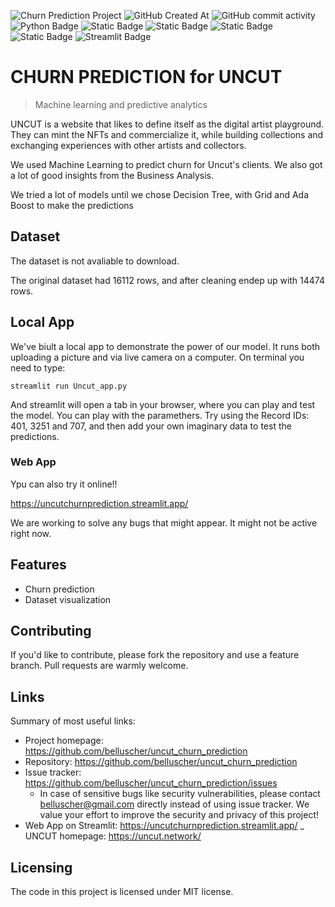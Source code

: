 ![Churn Prediction Project](https://github.com/belluscher/uncut_churn_prediction/blob/main/Captura%20de%20Tela%202024-06-18%20a%CC%80s%2011.05.51.png)
![GitHub Created At](https://img.shields.io/github/created-at/belluscher/uncut_churn_prediction)
![GitHub commit activity](https://img.shields.io/github/commit-activity/w/belluscher/uncut_churn_prediction)
![Python Badge](https://img.shields.io/badge/Python-3776AB?logo=python&logoColor=fff&style=plastic)
![Static Badge](https://img.shields.io/badge/MACHINE_LEARNING-orange?style=plastic&logo=MACHINE_LEARNING)
![Static Badge](https://img.shields.io/badge/DECISION_TREE-babyblue?style=plastic&logo=DECISION_TREE)
![Static Badge](https://img.shields.io/badge/GRID-deeppink?style=plastic&logo=GRID)
![Static Badge](https://img.shields.io/badge/ADA_BOOST-purple?style=plastic&logo=ADA_BOOST)
![Streamlit Badge](https://img.shields.io/badge/Streamlit-FF4B4B?logo=streamlit&logoColor=fff&style=plastic)

# CHURN PREDICTION for UNCUT
> Machine learning and predictive analytics

UNCUT is a website that likes to define itself as the digital artist playground. They can mint the NFTs and commercialize it, while building collections and exchanging experiences with other artists and collectors.
<p>
We used Machine Learning to predict churn for Uncut's clients. We also got a lot of good insights from the Business Analysis.
<p>
We tried a lot of models until we chose Decision Tree, with Grid and Ada Boost to make the predictions

## Dataset

The dataset is not avaliable to download. 
<p>
The original dataset had 16112 rows, and after cleaning endep up with 14474 rows.


## Local App

We've biult a local app to demonstrate the power of our model. It runs both uploading a picture and via live camera on a computer.
On terminal you need to type:

```
streamlit run Uncut_app.py
```

And streamlit will open a tab in your browser, where you can play and test the model. You can play with the paramethers. Try using the Record IDs: 401, 3251 and 707, and then add your own imaginary data to test the predictions.

### Web App

Ypu can also try it online!!

https://uncutchurnprediction.streamlit.app/

We are working to solve any bugs that might appear. It might not be active right now.

## Features

* Churn prediction
* Dataset visualization


## Contributing

If you'd like to contribute, please fork the repository and use a feature
branch. Pull requests are warmly welcome.

## Links

Summary of most useful links:

- Project homepage: https://github.com/belluscher/uncut_churn_prediction
- Repository: https://github.com/belluscher/uncut_churn_prediction
- Issue tracker: https://github.com/belluscher/uncut_churn_prediction/issues
  - In case of sensitive bugs like security vulnerabilities, please contact
    belluscher@gmail.com directly instead of using issue tracker. We value your effort
    to improve the security and privacy of this project!
- Web App on Streamlit: https://uncutchurnprediction.streamlit.app/
_ UNCUT homepage: https://uncut.network/


## Licensing

The code in this project is licensed under MIT license.




